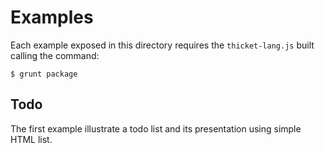 Examples
======

Each example exposed in this directory requires the `thicket-lang.js`
built calling the command:

```
$ grunt package
```

Todo
-----

The first example illustrate a todo list and its presentation using
simple HTML list.
